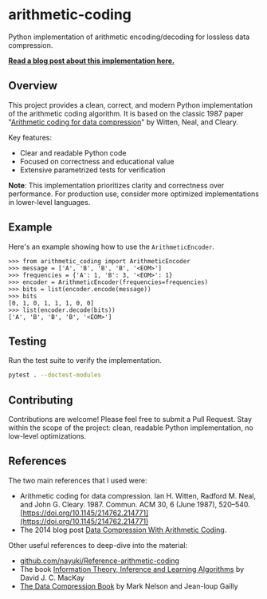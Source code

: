 # arithmetic-coding

Python implementation of arithmetic encoding/decoding for lossless data compression.

[**Read a blog post about this implementation here.**](https://tommyodland.com/articles/2024/arithmetic-coding-in-python/)

## Overview

This project provides a clean, correct, and modern Python implementation of the arithmetic coding algorithm. 
It is based on the classic 1987 paper "[Arithmetic coding for data compression](https://dl.acm.org/doi/10.1145/214762.214771)" by Witten, Neal, and Cleary.

Key features:

- Clear and readable Python code
- Focused on correctness and educational value
- Extensive parametrized tests for verification

**Note**: This implementation prioritizes clarity and correctness over performance.
For production use, consider more optimized implementations in lower-level languages.

## Example

Here's an example showing how to use the `ArithmeticEncoder`.

```pycon
>>> from arithmetic_coding import ArithmeticEncoder
>>> message = ['A', 'B', 'B', 'B', '<EOM>']
>>> frequencies = {'A': 1, 'B': 3, '<EOM>': 1}
>>> encoder = ArithmeticEncoder(frequencies=frequencies)
>>> bits = list(encoder.encode(message))
>>> bits
[0, 1, 0, 1, 1, 1, 0, 0]
>>> list(encoder.decode(bits))
['A', 'B', 'B', 'B', '<EOM>']

```

## Testing

Run the test suite to verify the implementation.

```bash
pytest . --doctest-modules
```

## Contributing

Contributions are welcome! Please feel free to submit a Pull Request.
Stay within the scope of the project: clean, readable Python implementation, no low-level optimizations.

## References

The two main references that I used were:

- Arithmetic coding for data compression. Ian H. Witten, Radford M. Neal, and John G. Cleary. 1987. Commun. ACM 30, 6 (June 1987), 520–540. [https://doi.org/10.1145/214762.214771](https://doi.org/10.1145/214762.214771)
- The 2014 blog post [Data Compression With Arithmetic Coding](https://marknelson.us/posts/2014/10/19/data-compression-with-arithmetic-coding.html).

Other useful references to deep-dive into the material:

- [github.com/nayuki/Reference-arithmetic-coding](https://github.com/nayuki/Reference-arithmetic-coding)
- The book [Information Theory, Inference and Learning Algorithms](https://www.amazon.com/Information-Theory-Inference-Learning-Algorithms/dp/0521642981) by David J. C. MacKay
- [The Data Compression Book](https://marknelson.us/pages/tdcb) by Mark Nelson and Jean-loup Gailly

